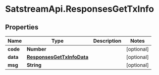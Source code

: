 # SatstreamApi.ResponsesGetTxInfo

## Properties
Name | Type | Description | Notes
------------ | ------------- | ------------- | -------------
**code** | **Number** |  | [optional] 
**data** | [**ResponsesGetTxInfoData**](ResponsesGetTxInfoData.md) |  | [optional] 
**msg** | **String** |  | [optional] 


